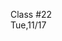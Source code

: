 <div class="lecture1">

<div class="column_date">
<p markdown="block">

Class #22 <br>
Tue,11/17

</p>
</div>
<div class="column_materials">
<p markdown="block">



</p>
</div>

<div class="column_assign">
<p markdown="block">



</p>
</div>

</div>

